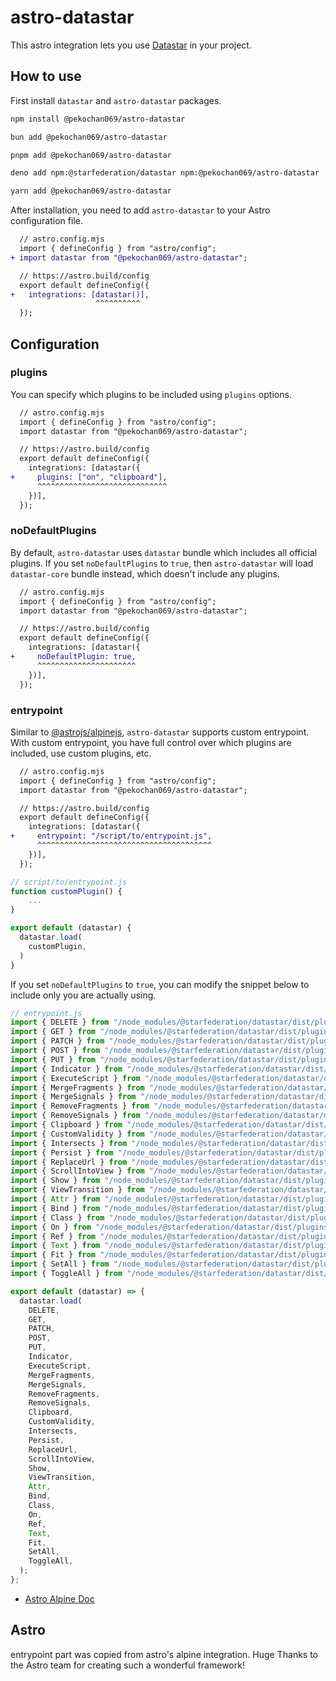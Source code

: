 # astro-datastar

This astro integration lets you use [Datastar](https://data-star.dev/) in your project.

## How to use

First install `datastar` and `astro-datastar` packages.

```sh
npm install @pekochan069/astro-datastar
```

```sh
bun add @pekochan069/astro-datastar
```

```sh
pnpm add @pekochan069/astro-datastar
```

```sh
deno add npm:@starfederation/datastar npm:@pekochan069/astro-datastar
```

```sh
yarn add @pekochan069/astro-datastar
```

After installation, you need to add `astro-datastar` to your Astro configuration file.

```diff
  // astro.config.mjs
  import { defineConfig } from "astro/config";
+ import datastar from "@pekochan069/astro-datastar";

  // https://astro.build/config
  export default defineConfig({
+   integrations: [datastar()],
                   ^^^^^^^^^^
  });
```

## Configuration

### plugins

You can specify which plugins to be included using `plugins` options.

```diff
  // astro.config.mjs
  import { defineConfig } from "astro/config";
  import datastar from "@pekochan069/astro-datastar";

  // https://astro.build/config
  export default defineConfig({
    integrations: [datastar({
+     plugins: ["on", "clipboard"],
      ^^^^^^^^^^^^^^^^^^^^^^^^^^^^^
    })],
  });
```

### noDefaultPlugins

By default, `astro-datastar` uses `datastar` bundle which includes all official plugins. If you set `noDefaultPlugins` to `true`, then `astro-datastar` will load `datastar-core` bundle instead, which doesn't include any plugins.

```diff
  // astro.config.mjs
  import { defineConfig } from "astro/config";
  import datastar from "@pekochan069/astro-datastar";

  // https://astro.build/config
  export default defineConfig({
    integrations: [datastar({
+     noDefaultPlugin: true,
      ^^^^^^^^^^^^^^^^^^^^^^
    })],
  });
```

### entrypoint

Similar to [@astrojs/alpinejs](https://github.com/withastro/astro/tree/main/packages/integrations/alpinejs), `astro-datastar` supports custom entrypoint. With custom entrypoint, you have full control over which plugins are included, use custom plugins, etc.

```diff
  // astro.config.mjs
  import { defineConfig } from "astro/config";
  import datastar from "@pekochan069/astro-datastar";

  // https://astro.build/config
  export default defineConfig({
    integrations: [datastar({
+     entrypoint: "/script/to/entrypoint.js",
      ^^^^^^^^^^^^^^^^^^^^^^^^^^^^^^^^^^^^^^^
    })],
  });
```

```js
// script/to/entrypoint.js
function customPlugin() {
    ...
}

export default (datastar) {
  datastar.load(
    customPlugin,
  )
}
```

If you set `noDefaultPlugins` to `true`, you can modify the snippet below to include only you are actually using.

```js
// entrypoint.js
import { DELETE } from "/node_modules/@starfederation/datastar/dist/plugins/official/backend/actions/delete";
import { GET } from "/node_modules/@starfederation/datastar/dist/plugins/official/backend/actions/get";
import { PATCH } from "/node_modules/@starfederation/datastar/dist/plugins/official/backend/actions/patch";
import { POST } from "/node_modules/@starfederation/datastar/dist/plugins/official/backend/actions/post";
import { PUT } from "/node_modules/@starfederation/datastar/dist/plugins/official/backend/actions/put";
import { Indicator } from "/node_modules/@starfederation/datastar/dist/plugins/official/backend/attributes/indicator";
import { ExecuteScript } from "/node_modules/@starfederation/datastar/dist/plugins/official/backend/watchers/executeScript";
import { MergeFragments } from "/node_modules/@starfederation/datastar/dist/plugins/official/backend/watchers/mergeFragments";
import { MergeSignals } from "/node_modules/@starfederation/datastar/dist/plugins/official/backend/watchers/mergeSignals";
import { RemoveFragments } from "/node_modules/@starfederation/datastar/dist/plugins/official/backend/watchers/removeFragments";
import { RemoveSignals } from "/node_modules/@starfederation/datastar/dist/plugins/official/backend/watchers/removeSignals";
import { Clipboard } from "/node_modules/@starfederation/datastar/dist/plugins/official/browser/actions/clipboard";
import { CustomValidity } from "/node_modules/@starfederation/datastar/dist/plugins/official/browser/attributes/customValidity";
import { Intersects } from "/node_modules/@starfederation/datastar/dist/plugins/official/browser/attributes/intersects";
import { Persist } from "/node_modules/@starfederation/datastar/dist/plugins/official/browser/attributes/persist";
import { ReplaceUrl } from "/node_modules/@starfederation/datastar/dist/plugins/official/browser/attributes/replaceUrl";
import { ScrollIntoView } from "/node_modules/@starfederation/datastar/dist/plugins/official/browser/attributes/scrollIntoView";
import { Show } from "/node_modules/@starfederation/datastar/dist/plugins/official/browser/attributes/show";
import { ViewTransition } from "/node_modules/@starfederation/datastar/dist/plugins/official/browser/attributes/viewTransition";
import { Attr } from "/node_modules/@starfederation/datastar/dist/plugins/official/dom/attributes/attr";
import { Bind } from "/node_modules/@starfederation/datastar/dist/plugins/official/dom/attributes/bind";
import { Class } from "/node_modules/@starfederation/datastar/dist/plugins/official/dom/attributes/class";
import { On } from "/node_modules/@starfederation/datastar/dist/plugins/official/dom/attributes/on";
import { Ref } from "/node_modules/@starfederation/datastar/dist/plugins/official/dom/attributes/ref";
import { Text } from "/node_modules/@starfederation/datastar/dist/plugins/official/dom/attributes/text";
import { Fit } from "/node_modules/@starfederation/datastar/dist/plugins/official/logic/actions/fit";
import { SetAll } from "/node_modules/@starfederation/datastar/dist/plugins/official/logic/actions/setAll";
import { ToggleAll } from "/node_modules/@starfederation/datastar/dist/plugins/official/logic/actions/toggleAll";

export default (datastar) => {
  datastar.load(
    DELETE,
    GET,
    PATCH,
    POST,
    PUT,
    Indicator,
    ExecuteScript,
    MergeFragments,
    MergeSignals,
    RemoveFragments,
    RemoveSignals,
    Clipboard,
    CustomValidity,
    Intersects,
    Persist,
    ReplaceUrl,
    ScrollIntoView,
    Show,
    ViewTransition,
    Attr,
    Bind,
    Class,
    On,
    Ref,
    Text,
    Fit,
    SetAll,
    ToggleAll,
  );
};
```

- [Astro Alpine Doc](https://docs.astro.build/en/guides/integrations-guide/alpinejs/#entrypoint)

## Astro

entrypoint part was copied from astro's alpine integration. Huge Thanks to the Astro team for creating such a wonderful framework!
